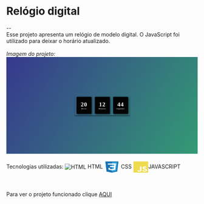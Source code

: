 # Relógio digital 
--
<br>
Esse projeto apresenta um relógio de modelo digital. O JavaScript foi utilizado para deixar o horário atualizado.
<br><br>
*Imagem do projeto:*
<br>
![](proj.png)
<br><br>
Tecnologias utilizadas: 
<img align="center" alt="HTML" height="30" width="40" src="https://cdn.jsdelivr.net/gh/devicons/devicon/icons/html5/html5-original.svg"> HTML
<img align="center" alt="CSS" height="30" width="40" src="https://raw.githubusercontent.com/devicons/devicon/master/icons/css3/css3-original.svg"> CSS
<img align="center" alt="Rafa-Js" height="30" width="40" src="https://raw.githubusercontent.com/devicons/devicon/master/icons/javascript/javascript-plain.svg">JAVASCRIPT

<br><br>
Para ver o projeto funcionado clique [AQUI]()




